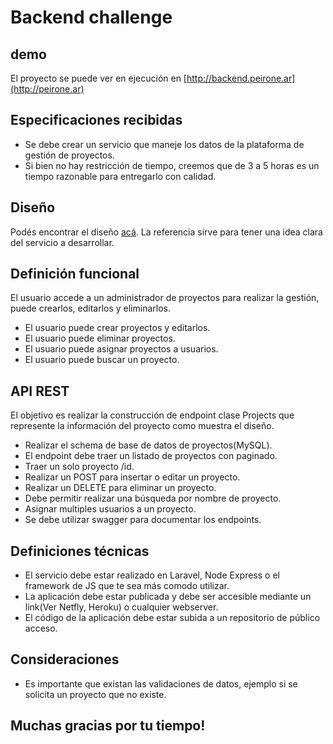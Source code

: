 # Backend challenge
## demo
El proyecto se puede ver en ejecución en [http://backend.peirone.ar](http://peirone.ar)
## Especificaciones recibidas
* Se debe crear un servicio que maneje los datos de la plataforma de gestión de proyectos.
* Si bien no hay restricción de tiempo, creemos que de 3 a 5 horas es un tiempo razonable para entregarlo con calidad.

## Diseño
Podés encontrar el diseño [acá](https://www.figma.com/file/YLDHikbDgfsZbVdEbO0H6U/Full-Stack-Test-1?node-id=1%3A1701). La referencia sirve para tener una idea clara del servicio a desarrollar.

## Definición funcional
El usuario accede a un administrador de proyectos para realizar la gestión, puede crearlos, editarlos y eliminarlos.

* El usuario puede crear proyectos y editarlos.
* El usuario puede eliminar proyectos.
* El usuario puede asignar proyectos a usuarios.
* El usuario puede buscar un proyecto.

## API REST
El objetivo es realizar la construcción de endpoint clase Projects que represente la información del proyecto como muestra el diseño.

* Realizar el schema de base de datos de proyectos(MySQL).
* El endpoint debe traer un listado de proyectos con paginado.
* Traer un solo proyecto /id.
* Realizar un POST para insertar o editar un proyecto.
* Realizar un DELETE para eliminar un proyecto.
* Debe permitir realizar una búsqueda por nombre de proyecto.
* Asignar multiples usuarios a un proyecto.
* Se debe utilizar swagger para documentar los endpoints.

## Definiciones técnicas
* El servicio debe estar realizado en Laravel, Node Express o el framework de JS que te sea más comodo utilizar.
* La aplicación debe estar publicada y debe ser accesible mediante un link(Ver Netfly, Heroku) o cualquier webserver.
* El código de la aplicación debe estar subida a un repositorio de público acceso.

## Consideraciones
* Es importante que existan las validaciones de datos, ejemplo si se solicita un proyecto que no existe.

## Muchas gracias por tu tiempo!